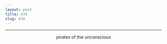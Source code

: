 ```yaml
---
layout: post
title: #36
slug: #36
---
```

---
<p class="description" style="text-align: center;">
pirates of the unconscious
